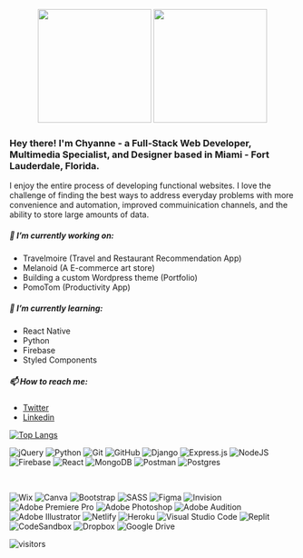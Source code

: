<p align="center">
<img src="https://f8n-production.s3.amazonaws.com/creators/profile/9q6r3j4lg-1-gif-yep254.gif" width="200" height="200" />
<img src="https://media2.giphy.com/media/HUplkVCPY7jTW/giphy.gif?cid=790b7611f1482e830408c6af8aafdefd4f87d796e10656b9&rid=giphy.gif&ct=g" width="200" height="200" />

### Hey there! I'm Chyanne - a Full-Stack Web Developer, Multimedia Specialist, and Designer based in Miami - Fort Lauderdale, Florida. 

I enjoy the entire process of developing functional websites. I love the challenge of finding the best ways to address everyday problems with more convenience and automation, improved commuinication channels, and the ability to store large amounts of data. 
  
##### 🔭 I’m currently working on: 
 - Travelmoire (Travel and Restaurant Recommendation App) 
 - Melanoid (A E-commerce art store)
 - Building a custom Wordpress theme (Portfolio)
 - PomoTom (Productivity App)

##### 🌱 I’m currently learning:
 - React Native
 - Python
 - Firebase
 - Styled Components 
 
 ##### 📫 How to reach me:
 - [Twitter](https://twitter.com/chyannerobbins)
 - [Linkedin](https://www.linkedin.com/in/chyannerobbins/)
 
 [![Top Langs](https://github-readme-stats.vercel.app/api/top-langs/?username=chyannetech&layout=compact)](https://github.com/chyannetech/github-readme-stats)

![jQuery](https://img.shields.io/badge/jquery-%230769AD.svg?style=for-the-badge&logo=jquery&logoColor=white)
![Python](https://img.shields.io/badge/python-3670A0?style=for-the-badge&logo=python&logoColor=ffdd54)
![Git](https://img.shields.io/badge/git-%23F05033.svg?style=for-the-badge&logo=git&logoColor=white)
![GitHub](https://img.shields.io/badge/github-%23121011.svg?style=for-the-badge&logo=github&logoColor=white)
![Django](https://img.shields.io/badge/django-%23092E20.svg?style=for-the-badge&logo=django&logoColor=white)
![Express.js](https://img.shields.io/badge/express.js-%23404d59.svg?style=for-the-badge&logo=express&logoColor=%2361DAFB)
![NodeJS](https://img.shields.io/badge/node.js-6DA55F?style=for-the-badge&logo=node.js&logoColor=white)
![Firebase](https://img.shields.io/badge/firebase-%23039BE5.svg?style=for-the-badge&logo=firebase)
![React](https://img.shields.io/badge/react-%2320232a.svg?style=for-the-badge&logo=react&logoColor=%2361DAFB)
![MongoDB](https://img.shields.io/badge/MongoDB-%234ea94b.svg?style=for-the-badge&logo=mongodb&logoColor=white)
![Postman](https://img.shields.io/badge/Postman-FF6C37?style=for-the-badge&logo=postman&logoColor=white)
![Postgres](https://img.shields.io/badge/postgres-%23316192.svg?style=for-the-badge&logo=postgresql&logoColor=white)
 
 </br>
 
![Wix](https://img.shields.io/badge/wix-000?style=for-the-badge&logo=wix&logoColor=white)
![Canva](https://img.shields.io/badge/Canva-%2300C4CC.svg?style=for-the-badge&logo=Canva&logoColor=white)
![Bootstrap](https://img.shields.io/badge/bootstrap-%23563D7C.svg?style=for-the-badge&logo=bootstrap&logoColor=white)
![SASS](https://img.shields.io/badge/SASS-hotpink.svg?style=for-the-badge&logo=SASS&logoColor=white)
![Figma](https://img.shields.io/badge/figma-%23F24E1E.svg?style=for-the-badge&logo=figma&logoColor=white)
![Invision](https://img.shields.io/badge/invision-FF3366?style=for-the-badge&logo=invision&logoColor=white)
![Adobe Premiere Pro](https://img.shields.io/badge/Adobe%20Premiere%20Pro-9999FF.svg?style=for-the-badge&logo=Adobe%20Premiere%20Pro&logoColor=white)
![Adobe Photoshop](https://img.shields.io/badge/adobe%20photoshop-%2331A8FF.svg?style=for-the-badge&logo=adobe%20photoshop&logoColor=white)
![Adobe Audition](https://img.shields.io/badge/Adobe%20Audition-9999FF.svg?style=for-the-badge&logo=Adobe%20Audition&logoColor=white)
![Adobe Illustrator](https://img.shields.io/badge/adobe%20illustrator-%23FF9A00.svg?style=for-the-badge&logo=adobe%20illustrator&logoColor=white)
![Netlify](https://img.shields.io/badge/netlify-%23000000.svg?style=for-the-badge&logo=netlify&logoColor=#00C7B7)
![Heroku](https://img.shields.io/badge/heroku-%23430098.svg?style=for-the-badge&logo=heroku&logoColor=white)
![Visual Studio Code](https://img.shields.io/badge/Visual%20Studio%20Code-0078d7.svg?style=for-the-badge&logo=visual-studio-code&logoColor=white)
![Replit](https://img.shields.io/badge/Replit-DD1200?style=for-the-badge&logo=Replit&logoColor=white)
![CodeSandbox](https://img.shields.io/badge/Codesandbox-040404?style=for-the-badge&logo=codesandbox&logoColor=DBDBDB)
![Dropbox](https://img.shields.io/badge/Dropbox-%233B4D98.svg?style=for-the-badge&logo=Dropbox&logoColor=white)
![Google Drive](https://img.shields.io/badge/Google%20Drive-4285F4?style=for-the-badge&logo=googledrive&logoColor=white)	

![visitors](https://visitor-badge.glitch.me/badge?page_id=chyanntech.chyanntetech&left_color=grey&right_color=pink)




 
